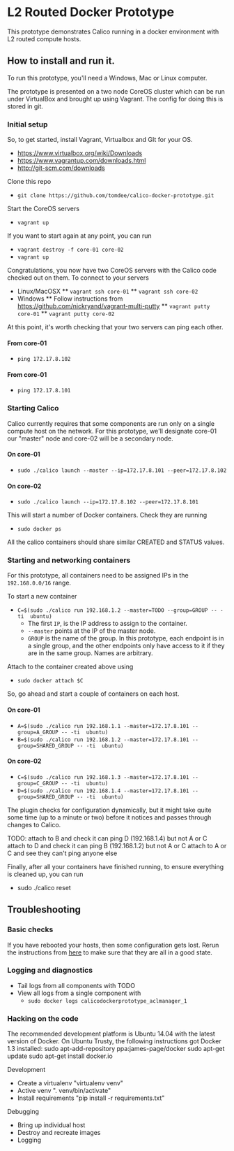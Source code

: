 # L2 Routed Docker Prototype

This prototype demonstrates Calico running in a docker environment
with L2 routed compute hosts.

## How to install and run it.

To run this prototype, you'll need a Windows, Mac or Linux computer.

The prototype is presented on a two node CoreOS cluster which can be run under VirtualBox and brought up using Vagrant. The config for doing this is stored in git.

### Initial setup
So, to get started, install Vagrant, Virtualbox and GIt for your OS.
* https://www.virtualbox.org/wiki/Downloads
* https://www.vagrantup.com/downloads.html
* http://git-scm.com/downloads

Clone this repo
* `git clone https://github.com/tomdee/calico-docker-prototype.git`

Start the CoreOS servers
* `vagrant up`

If you want to start again at any point, you can run
* `vagrant destroy -f core-01 core-02`
* `vagrant up`

Congratulations, you now have two CoreOS servers with the Calico code checked out on them.
To connect to your servers
* Linux/MacOSX
** `vagrant ssh core-01`
** `vagrant ssh core-02`
* Windows
** Follow instructions from https://github.com/nickryand/vagrant-multi-putty
** `vagrant putty core-01`
** `vagrant putty core-02`

At this point, it's worth checking that your two servers can ping each other.
#### From core-01
* `ping 172.17.8.102`
#### From core-01
* `ping 172.17.8.101`


<a id="setup"></a>
### Starting Calico
Calico currently requires that some components are run only on a single compute host on the network. For this prototype, we'll designate core-01 our "master" node and core-02 will be a secondary node.

#### On core-01
* `sudo ./calico launch --master --ip=172.17.8.101 --peer=172.17.8.102`

#### On core-02
* `sudo ./calico launch --ip=172.17.8.102 --peer=172.17.8.101`

This will start a number of Docker containers. Check they are running
* `sudo docker ps`

All the calico containers should share similar CREATED and STATUS values.


### Starting and networking containers
For this prototype, all containers need to be assigned IPs in the `192.168.0.0/16` range.

To start a new container
* `C=$(sudo ./calico run 192.168.1.2 --master=TODO --group=GROUP -- -ti  ubuntu)`
    * The first `IP`, is the IP address to assign to the container.
    * `--master` points at the IP of the master node.
    * `GROUP` is the name of the group. In this prototype, each
      endpoint is in a single group, and the other endpoints only have
      access to it if they are in the same group. Names are arbitrary.

Attach to the container created above using
* `sudo docker attach $C`

So, go ahead and start a couple of containers on each host.
#### On core-01
* `A=$(sudo ./calico run 192.168.1.1 --master=172.17.8.101 --group=A_GROUP -- -ti  ubuntu)`
* `B=$(sudo ./calico run 192.168.1.2 --master=172.17.8.101 --group=SHARED_GROUP -- -ti  ubuntu)`
#### On core-02
* `C=$(sudo ./calico run 192.168.1.3 --master=172.17.8.101 --group=C_GROUP -- -ti  ubuntu)`
* `D=$(sudo ./calico run 192.168.1.4 --master=172.17.8.101 --group=SHARED_GROUP -- -ti  ubuntu)`

The plugin checks for configuration dynamically, but it might take
quite some time (up to a minute or two) before it notices and passes
through changes to Calico.

TODO:
attach to B and check it can ping D (192.168.1.4) but not A or C
attach to D and check it can ping B (192.168.1.2) but not A or C
attach to A or C and see they can't ping anyone else




Finally, after all your containers have finished running, to ensure everything is cleaned up, you can run
* sudo ./calico reset

## Troubleshooting

### Basic checks
If you have rebooted your hosts, then some configuration gets lost. Rerun the instructions from [here](#restart)
to make sure that they are all in a good state.


### Logging and diagnostics
* Tail logs from all components with TODO
* View all logs from a single component with
  * `sudo docker logs calicodockerprototype_aclmanager_1`


### Hacking on the code
The recommended development platform is Ubuntu 14.04 with the latest version of Docker.
On Ubuntu Trusty, the following instructions got Docker 1.3
  installed:
        sudo apt-add-repository ppa:james-page/docker
        sudo apt-get update
        sudo apt-get install docker.io


Development
- Create a virtualenv "virtualenv venv"
- Active venv ". venv/bin/activate"
- Install requirements "pip install -r requirements.txt"

Debugging
- Bring up individual host
- Destroy and recreate images
- Logging

